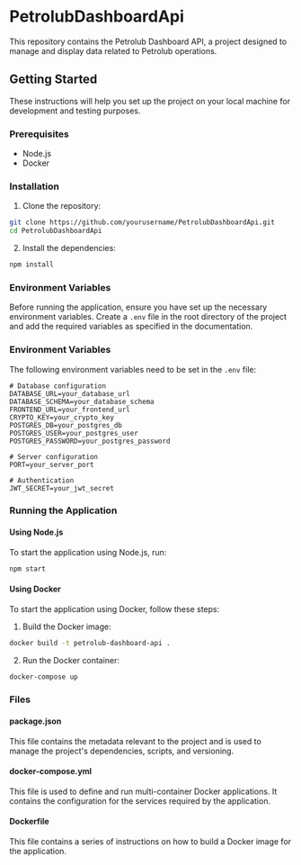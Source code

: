 # PetrolubDashboardApi

This repository contains the Petrolub Dashboard API, a project designed to manage and display data related to Petrolub operations.

## Getting Started

These instructions will help you set up the project on your local machine for development and testing purposes.

### Prerequisites

- Node.js
- Docker

### Installation

1. Clone the repository:
  ```sh
  git clone https://github.com/yourusername/PetrolubDashboardApi.git
  cd PetrolubDashboardApi
  ```

2. Install the dependencies:
  ```sh
  npm install
  ```

  ### Environment Variables

  Before running the application, ensure you have set up the necessary environment variables. Create a `.env` file in the root directory of the project and add the required variables as specified in the documentation.

  ### Environment Variables

  The following environment variables need to be set in the `.env` file:

  ```plaintext
  # Database configuration
  DATABASE_URL=your_database_url
  DATABASE_SCHEMA=your_database_schema
  FRONTEND_URL=your_frontend_url
  CRYPTO_KEY=your_crypto_key
  POSTGRES_DB=your_postgres_db
  POSTGRES_USER=your_postgres_user
  POSTGRES_PASSWORD=your_postgres_password

  # Server configuration
  PORT=your_server_port

  # Authentication
  JWT_SECRET=your_jwt_secret
  ```

### Running the Application

#### Using Node.js

To start the application using Node.js, run:
```sh
npm start
```

#### Using Docker

To start the application using Docker, follow these steps:

1. Build the Docker image:
  ```sh
  docker build -t petrolub-dashboard-api .
  ```

2. Run the Docker container:
  ```sh
  docker-compose up
  ```

### Files

#### package.json

This file contains the metadata relevant to the project and is used to manage the project's dependencies, scripts, and versioning.

#### docker-compose.yml

This file is used to define and run multi-container Docker applications. It contains the configuration for the services required by the application.

#### Dockerfile

This file contains a series of instructions on how to build a Docker image for the application.
